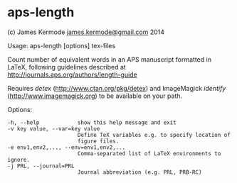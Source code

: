 aps-length
==========

(c) James Kermode <james.kermode@gmail.com> 2014

Usage: aps-length [options] tex-files

Count number of equivalent words in an APS manuscript formatted in
LaTeX, following guidelines described at http://journals.aps.org/authors/length-guide

Requires _detex_ (http://www.ctan.org/pkg/detex) and ImageMagick
_identify_ (http://www.imagemagick.org) to be available on your path.

Options:

    -h, --help            show this help message and exit
    -v key value, --var=key value
                          Define TeX variables e.g. to specify location of
                          figure files.
    -e env1,env2,..., --env=env1,env2,...
                          Comma-separated list of LaTeX environments to ignore.
    -j PRL, --journal=PRL
                          Journal abbreviation (e.g. PRL, PRB-RC)

